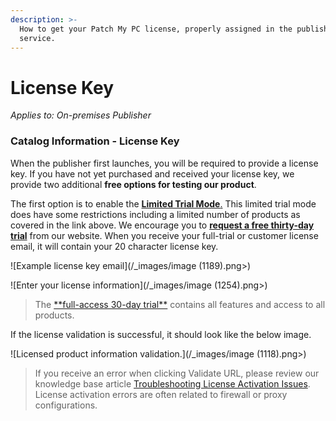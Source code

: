 ```yaml
---
description: >-
  How to get your Patch My PC license, properly assigned in the publisher
  service.
---
```


# License Key

_Applies to: On-premises Publisher_

### Catalog Information - License Key

When the publisher first launches, you will be required to provide a license key. If you have not yet purchased and received your license key, we provide two additional **free options for testing our product**.

The first option is to enable the [**Limited Trial Mode**.](https://patchmypc.com/frequently-asked-questions#trial-catalog) This limited trial mode does have some restrictions including a limited number of products as covered in the link above. We encourage you to [**request a free thirty-day trial**](https://patchmypc.com/free-trial) from our website. When you receive your full-trial or customer license email, it will contain your 20 character license key.

![Example license key email](/_images/image (1189).png>)

![Enter your license information](/_images/image (1254).png>)

<blockquote class="wp-block-quote">
<p>The <a href="https://patchmypc.com/free-trial">**full-access 30-day trial**</a> contains all features and access to all products.</p>
</blockquote>

If the license validation is successful, it should look like the below image.

![Licensed product information validation.](/_images/image (1118).png>)

<blockquote class="wp-block-quote">
<p>If you receive an error when clicking Validate URL, please review our knowledge base article <a href="https://patchmypc.com/troubleshooting-license-activation-issues">Troubleshooting License Activation Issues</a>. License activation errors are often related to firewall or proxy configurations.</p>
</blockquote>
